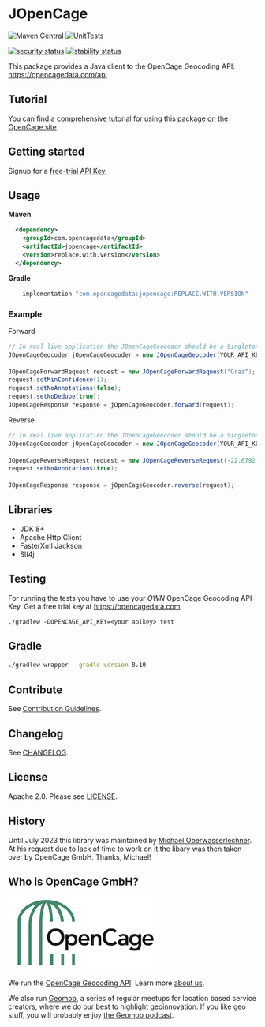 # JOpenCage

[![Maven Central](https://img.shields.io/maven-central/v/com.opencagedata/jopencage.svg?label=Maven%20Central)](https://central.sonatype.com/artifact/com.opencagedata/jopencage)
[![UnitTests](https://github.com/OpenCageData/jopencage/actions/workflows/unit-tests.yml/badge.svg?branch=master)](https://github.com/OpenCageData/jopencage/actions)

[![security status](https://www.meterian.io/badge/gh/OpenCageData/jopencage/security?branch=master)](https://www.meterian.io/report/gh/OpenCageData/jopencage)
[![stability status](https://www.meterian.io/badge/gh/OpenCageData/jopencage/stability?branch=master)](https://www.meterian.io/report/gh/OpenCageData/jopencage)

This package provides a Java client to the OpenCage Geocoding API: https://opencagedata.com/api

## Tutorial

You can find a comprehensive tutorial for using this package [on the OpenCage site](https://opencagedata.com/tutorials/geocode-in-java).

## Getting started

Signup for a [free-trial API Key](https://opencagedata.com/users/sign_up).

## Usage

**Maven**

```xml
  <dependency>
    <groupId>com.opencagedata</groupId>
    <artifactId>jopencage</artifactId>
    <version>replace.with.version</version>
  </dependency>
```

**Gradle**

```gradle
    implementation "com.opencagedata:jopencage:REPLACE.WITH.VERSION"
```

### Example

Forward

```java
// In real live application the JOpenCageGeocoder should be a Singleton
JOpenCageGeocoder jOpenCageGeocoder = new JOpenCageGeocoder(YOUR_API_KEY);

JOpenCageForwardRequest request = new JOpenCageForwardRequest("Graz");
request.setMinConfidence(1);
request.setNoAnnotations(false);
request.setNoDedupe(true);
JOpenCageResponse response = jOpenCageGeocoder.forward(request);
```

Reverse

```java
// In real live application the JOpenCageGeocoder should be a Singleton
JOpenCageGeocoder jOpenCageGeocoder = new JOpenCageGeocoder(YOUR_API_KEY);

JOpenCageReverseRequest request = new JOpenCageReverseRequest(-22.6792, 14.5272);
request.setNoAnnotations(true);

JOpenCageResponse response = jOpenCageGeocoder.reverse(request);
```

## Libraries

-   JDK 8+
-   Apache Http Client
-   FasterXml Jackson
-   Slf4j

## Testing

For running the tests you have to use your _OWN_ OpenCage Geocoding API Key. Get a free trial key at https://opencagedata.com

```
./gradlew -DOPENCAGE_API_KEY=<your apikey> test
```

## Gradle

```bash
./gradlew wrapper --gradle-version 8.10
```

## Contribute

See [Contribution Guidelines](https://github.com/OpenCageData/jopencage/blob/master/.github/CONTRIBUTING.md).

## Changelog

See [CHANGELOG](https://github.com/OpenCageData/jopencage/blob/master/CHANGELOG.md).

## License

Apache 2.0. Please see [LICENSE](jopencage/blob/master/LICENSE).

## History

Until July 2023 this library was maintained by [Michael Oberwasserlechner](https://github.com/moberwasserlechner). At his request due to lack of time to work on it the libary was then taken over by OpenCage GmbH. Thanks, Michael!

## Who is OpenCage GmbH?

[![OpenCage Logo](/resources/opencage_logo_300_150.png)](https://opencagedata.com)

We run the [OpenCage Geocoding API](https://opencagedata.com/api). Learn more [about us](https://opencagedata.com/about).

We also run [Geomob](https://thegeomob.com), a series of regular meetups for location based service creators, where we do our best to highlight geoinnovation. If you like geo stuff, you will probably enjoy [the Geomob podcast](https://thegeomob.com/podcast/).
